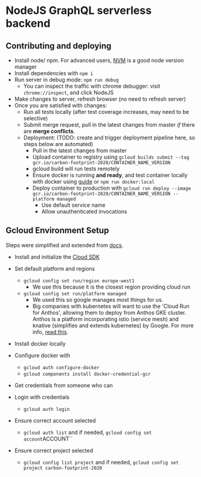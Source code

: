 # NodeJS GraphQL serverless backend

## Contributing and deploying

- Install node/ npm. For advanced users, [NVM](https://github.com/nvm-sh/nvm#installation-and-update) is a good node version manager
- Install dependencies with `npm i`
- Run server in debug mode: `npm run debug`
  - You can inspect the traffic with chrome debugger: visit `chrome://inspect`, and click NodeJS
- Make changes to server, refresh browser (no need to refresh server)
- Once you are satisfied with changes:
  - Run all tests locally (after test coverage increases, may need to be selective)
  - Submit merge request, pull in the latest changes from master _if_ there are **merge conflicts**.
  - Deployment: (TODO: create and trigger deployment pipeline here, so steps below are automated)
    - Pull in the latest changes from master
    - Upload container to registry using `gcloud builds submit --tag gcr.io/carbon-footprint-2020/CONTAINER_NAME_VERSION`
    - gcloud build will run tests remotely
    - Ensure docker is running **and ready**, and test container locally with docker using [guide](https://cloud.google.com/run/docs/testing/local) or `npm run docker:local`
    - Deploy container to production with `gcloud run deploy --image gcr.io/carbon-footprint-2020/CONTAINER_NAME_VERSION --platform managed`
      - Use default service name
      - Allow unauthenticated invocations

## Gcloud Environment Setup

Steps were simplified and extended from [docs](https://cloud.google.com/run/docs/setup#before-you-begin).

- Install and initialize the [Cloud SDK](https://cloud.google.com/sdk/docs/)
- Set default platform and regions
  - `gcloud config set run/region europe-west1`
    - We use this because it is the closest region providing cloud run
  - `gcloud config set run/platform managed`
    - We used this so google manages most things for us.
    - Big companies with kubernetes will want to use the 'Cloud Run for Anthos', allowing them to deploy from Anthos GKE cluster. Anthos is a platform incorporating istio (service mesh) and knative (simplifies and extends kubernetes) by Google. For more info, [read this](https://cloud.google.com/run/choosing-a-platform).
- Install docker locally
- Configure docker with
  - `gcloud auth configure-docker`
  - `gcloud components install docker-credential-gcr`
- Get credentials from someone who can
- Login with credentials
  - `gcloud auth login`
- Ensure correct account selected
  - `gcloud auth list` and if needed, `gcloud config set account`ACCOUNT``
- Ensure correct project selected

  - `gcloud config list project` and if needed, `gcloud config set project carbon-footprint-2020`
